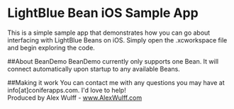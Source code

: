 # LightBlue Bean iOS Sample App
This is a simple sample app that demonstrates how you can go about interfacing with LightBlue Beans on iOS. Simply open the .xcworkspace file and begin exploring the code.

##About BeanDemo
BeanDemo currently only supports one Bean. It will connect automatically upon startup to any available Beans.

##Making it work
You can contact me with any questions you may have at info[at]coniferapps.com. I'd love to help! <br>
Produced by Alex Wulff - <a href="http://www.alexwulff.com">www.AlexWulff.com</a>

